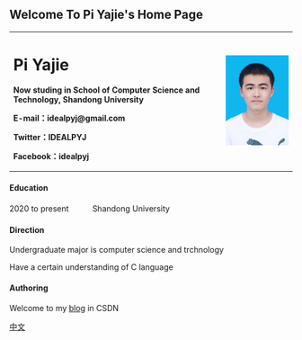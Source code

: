 ## Welcome To Pi Yajie's Home Page
<table border="0">
  <tr>
    <td width="75%">
      <h1>Pi Yajie</h1>
      <p><b>Now studing in School of Computer Science and Technology, Shandong University</b></p>
      <p><b>E-mail：idealpyj@gmail.com</b></p>
      <p><b>Twitter：IDEALPYJ</b></p>
      <p><b>Facebook：idealpyj</b></p>
    </td>
    <td width="25%">
      <img src="/ID photo.jpg" width="100%">
    </td>
  </tr>
</table>

#### Education  
2020 to present　　　Shandong University  
#### Direction  
Undergraduate major is computer science and trchnology

Have a certain understanding of C language
#### Authoring  
Welcome to my [blog](https://blog.csdn.net/IDEALPYJ?spm=1001.2101.3001.5343) in CSDN  

[中文](index.md)
